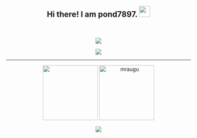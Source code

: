 <h2 align="center">
    Hi there! I am <strong>pond7897</strong>. <img src="https://raw.githubusercontent.com/MartinHeinz/MartinHeinz/master/wave.gif" width="30px">
</h2>
<p align="center">
<br>
<br>
<a href="https://discord.com/users/421249349469732874">
        <img src="https://lanyard-profile-readme.vercel.app/api/421249349469732874?idleMessage=%22May%20The%20Code%20Be%20With%20you%22&borderRadius=25px" />
    </a>
</p>
<p align="center">
    <a href="https://skillicons.dev">
    <img src="https://skillicons.dev/icons?i=pr,java,js,html,mysql,nodejs,php,vscode,bots" />
  </a>
</p>
<hr/>
<p align="center">
   <img height="150px" src="https://github-readme-stats.vercel.app/api?username=pond7897&show_icons=true&count_private=true&theme=tokyonight" />&nbsp;<img height="150px" src="https://github-readme-stats.vercel.app/api/top-langs/?username=pond7897&layout=compact&count_private=true&theme=tokyonight" alt="mraugu" />
<div align="center"><img src="https://github-profile-trophy.vercel.app/?username=pond7897&theme=dracula&row=1&column=1"></div>
</p>







